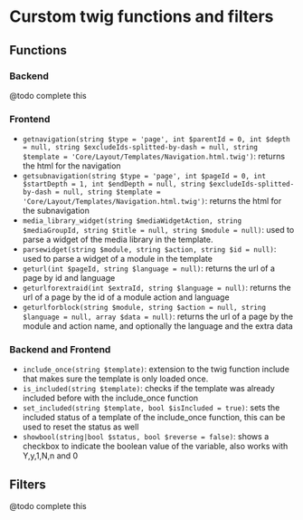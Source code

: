 # Curstom twig functions and filters

## Functions

### Backend
@todo complete this

### Frontend
- `getnavigation(string $type = 'page', int $parentId = 0, int $depth = null, string $excludeIds-splitted-by-dash = null, string $template = 'Core/Layout/Templates/Navigation.html.twig')`: returns the html for the navigation
- `getsubnavigation(string $type = 'page', int $pageId = 0, int $startDepth = 1, int $endDepth = null, string $excludeIds-splitted-by-dash = null, string $template = 'Core/Layout/Templates/Navigation.html.twig')`: returns the html for the subnavigation
- `media_library_widget(string $mediaWidgetAction, string $mediaGroupId, string $title = null, string $module = null)`: used to parse a widget of the media library in the template.
- `parsewidget(string $module, string $action, string $id = null)`: used to parse a widget of a module in the template
- `geturl(int $pageId, string $language = null)`: returns the url of a page by id and language
- `geturlforextraid(int $extraId, string $language = null)`: returns the url of a page by the id of a module action and language
- `geturlforblock(string $module, string $action = null, string $language = null, array $data = null)`: returns the url of a page by the module and action name, and optionally the language and the extra data

### Backend and Frontend
- `include_once(string $template)`: extension to the twig function include that makes sure the template is only loaded once.
- `is_included(string $template)`: checks if the template was already included before with the include_once function
- `set_included(string $template, bool $isIncluded = true)`: sets the included status of a template of the include_once function, this can be used to reset the status as well
- `showbool(string|bool $status, bool $reverse = false)`: shows a checkbox to indicate the boolean value of the variable, also works with Y,y,1,N,n and 0

## Filters
@todo complete this
